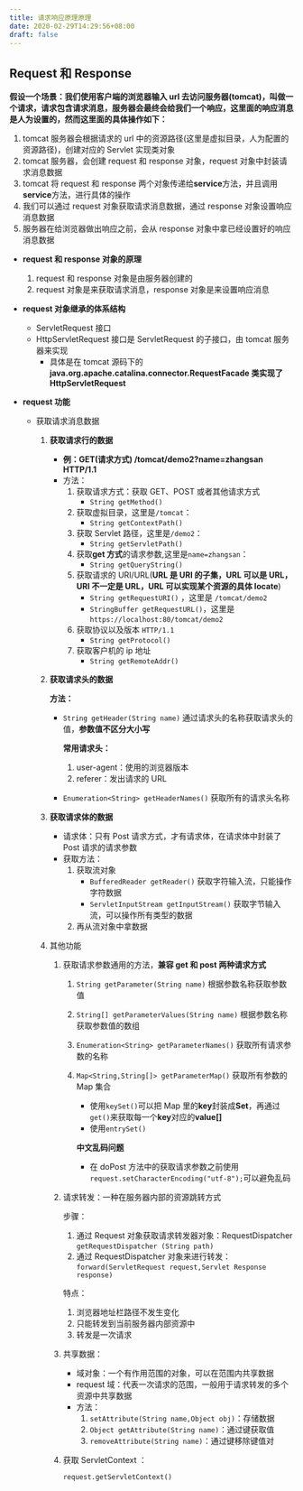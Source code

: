 ```yaml
---
title: 请求响应原理原理
date: 2020-02-29T14:29:56+08:00
draft: false
---
```


## Request 和 Response

**假设一个场景：我们使用客户端的浏览器输入 url 去访问服务器(tomcat)，叫做一个请求，请求包含请求消息，服务器会最终会给我们一个响应，这里面的响应消息是人为设置的，然而这里面的具体操作如下：**

1. tomcat 服务器会根据请求的 url 中的资源路径(这里是虚拟目录，人为配置的资源路径)，创建对应的 Servlet 实现类对象
2. tomcat 服务器，会创建 request 和 response 对象，request 对象中封装请求消息数据
3. tomcat 将 request 和 response 两个对象传递给**service**方法，并且调用**service**方法，进行具体的操作
4. 我们可以通过 request 对象获取请求消息数据，通过 response 对象设置响应消息数据
5. 服务器在给浏览器做出响应之前，会从 response 对象中拿已经设置好的响应消息数据

- **request 和 response 对象的原理**

  1. request 和 response 对象是由服务器创建的
  2. request 对象是来获取请求消息，response 对象是来设置响应消息

- **request 对象继承的体系结构**

  - ServletRequest 接口
  - HttpServletRequest 接口是 ServletRequest 的子接口，由 tomcat 服务器来实现
    - 具体是在 tomcat 源码下的**java.org.apache.catalina.connector.RequestFacade 类实现了 HttpServletRequest**

- **request 功能**

  - 获取请求消息数据

    1. **获取请求行的数据**

       - **例：GET(请求方式) /tomcat/demo2?name=zhangsan HTTP/1.1**
       - 方法：
         1. 获取请求方式：获取 GET、POST 或者其他请求方式
            - `String getMethod()`
         2. 获取虚拟目录，这里是`/tomcat`：
            - `String getContextPath()`
         3. 获取 Servlet 路径，这里是`/demo2`：
            - `String getServletPath()`
         4. 获取**get 方式**的请求参数,这里是`name=zhangsan`：
            - `String getQueryString()`
         5. 获取请求的 URI/URL(**URL 是 URI 的子集，URL 可以是 URL，URI 不一定是 URL，URL 可以实现某个资源的具体 locate**)
            - `String getRequestURI()` ，这里是 `/tomcat/demo2`
            - `StringBuffer getRequestURL()`，这里是 `https://localhost:80/tomcat/demo2`
         6. 获取协议以及版本 `HTTP/1.1`
            - `String getProtocol()`
         7. 获取客户机的 ip 地址
            - `String getRemoteAddr()`

    2. **获取请求头的数据**

       **方法：**

       - `String getHeader(String name)` 通过请求头的名称获取请求头的值，**参数值不区分大小写**

         **常用请求头：**

         1. user-agent：使用的浏览器版本
         2. referer：发出请求的 URL

       - `Enumeration<String> getHeaderNames()` 获取所有的请求头名称

    3. **获取请求体的数据**

       - 请求体：只有 Post 请求方式，才有请求体，在请求体中封装了 Post 请求的请求参数
       - 获取方法：
         1. 获取流对象
            - `BufferedReader getReader()` 获取字符输入流，只能操作字符数据
            - `ServletInputStream getInputStream()` 获取字节输入流，可以操作所有类型的数据
         2. 再从流对象中拿数据

    4. 其他功能

       1. 获取请求参数通用的方法，**兼容 get 和 post 两种请求方式**

          1. `String getParameter(String name)` 根据参数名称获取参数值

          2. `String[] getParameterValues(String name)` 根据参数名称获取参数值的数组

          3. `Enumeration<String> getParameterNames()` 获取所有请求参数的名称

          4. `Map<String,String[]> getParameterMap()` 获取所有参数的 Map 集合

             - 使用`keySet()`可以把 Map 里的**key**封装成**Set**，再通过`get()`来获取每一个**key**对应的**value[]**
             - 使用`entrySet()`

             **中文乱码问题**

             - 在 doPost 方法中的获取请求参数之前使用`request.setCharacterEncoding("utf-8");`可以避免乱码

       2. 请求转发：一种在服务器内部的资源跳转方式

          步骤：

          1. 通过 Request 对象获取请求转发器对象：RequestDispatcher `getRequestDispatcher (String path)`
          2. 通过 RequestDispatcher 对象来进行转发：`forward(ServletRequest request,Servlet Response response)`

          特点：

          1. 浏览器地址栏路径不发生变化
          2. 只能转发到当前服务器内部资源中
          3. 转发是一次请求

       3. 共享数据：

          - 域对象：一个有作用范围的对象，可以在范围内共享数据
          - request 域：代表一次请求的范围，一般用于请求转发的多个资源中共享数据
          - 方法：
            1. `setAttribute(String name,Object obj)`：存储数据
            2. `Object getAttribute(String name)`：通过键获取值
            3. `removeAttribute(String name)`：通过键移除键值对

       4. 获取 ServletContext ：

          `request.getServletContext()`
